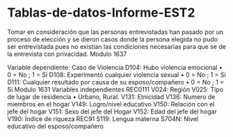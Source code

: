 # Tablas-de-datos-Informe-EST2

Tomar en consideración que las personas entrevistadas han pasado por un proceso de elección y se dieron casos donde la persona elegida no pudo ser entrevistada pues no existían las condiciones necesarias para que se de la entrevista con privacidad.
  Modulo 1637
    
Variable dependiente: Caso de Violencia 
D104: Hubo violencia emocional
  •	0 = No ; 1 = Sí
D108: Experimentó cualquier violencia sexual
  •	0 = No ; 1 = Sí
D111: Cualquier resultado por causa de su esposo/compañero
  •	0 = No ; 1 = Sí
  Modulo 1631
Variables independientes
    REC0111
V024: Región
V025: Tipo de lugar de residencia
  •	Urbano, Rural.
V131: Etnicidad
V136: Numero de miembros en el hogar
V149: Logro/nivel educativo
V150: Relación con el jefe del hogar
V151: Sexo del jefe del Hogar
V152: Edad del jefe del hogar
V190: Índice de riqueza
    REC91
S119: Lengua materna
S704N: Nivel educativo del esposo/compañero

